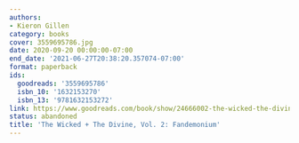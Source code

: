```yaml
---
authors:
- Kieron Gillen
category: books
cover: 3559695786.jpg
date: 2020-09-20 00:00:00-07:00
end_date: '2021-06-27T20:38:20.357074-07:00'
format: paperback
ids:
  goodreads: '3559695786'
  isbn_10: '1632153270'
  isbn_13: '9781632153272'
link: https://www.goodreads.com/book/show/24666002-the-wicked-the-divine-vol-2
status: abandoned
title: 'The Wicked + The Divine, Vol. 2: Fandemonium'
---
```


